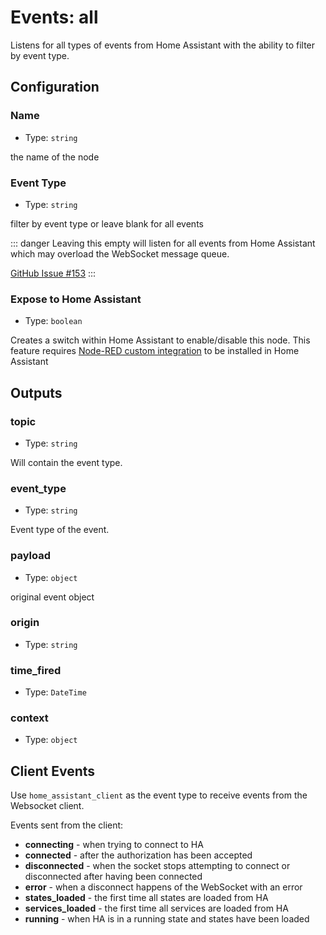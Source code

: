 # Events: all

Listens for all types of events from Home Assistant with the ability to filter
by event type.

## Configuration

### Name

- Type: `string`

the name of the node

### Event Type

- Type: `string`

filter by event type or leave blank for all events

::: danger
Leaving this empty will listen for all events from Home Assistant which may
overload the WebSocket message queue.

[GitHub Issue #153](https://github.com/zachowj/node-red-contrib-home-assistant-websocket/issues/153#issuecomment-539290950)
:::

### Expose to Home Assistant

- Type: `boolean`

Creates a switch within Home Assistant to enable/disable this node. This feature
requires [Node-RED custom integration](https://github.com/zachowj/hass-node-red)
to be installed in Home Assistant

## Outputs

### topic

- Type: `string`

Will contain the event type.

### event_type

- Type: `string`

Event type of the event.

### payload

- Type: `object`

original event object

### origin

- Type: `string`

### time_fired

- Type: `DateTime`

### context

- Type: `object`

## Client Events

Use `home_assistant_client` as the event type to receive events from the
Websocket client.

Events sent from the client:

- **connecting** - when trying to connect to HA
- **connected** - after the authorization has been accepted
- **disconnected** - when the socket stops attempting to connect or disconnected after having been connected
- **error** - when a disconnect happens of the WebSocket with an error
- **states_loaded** - the first time all states are loaded from HA
- **services_loaded** - the first time all services are loaded from HA
- **running** - when HA is in a running state and states have been loaded
